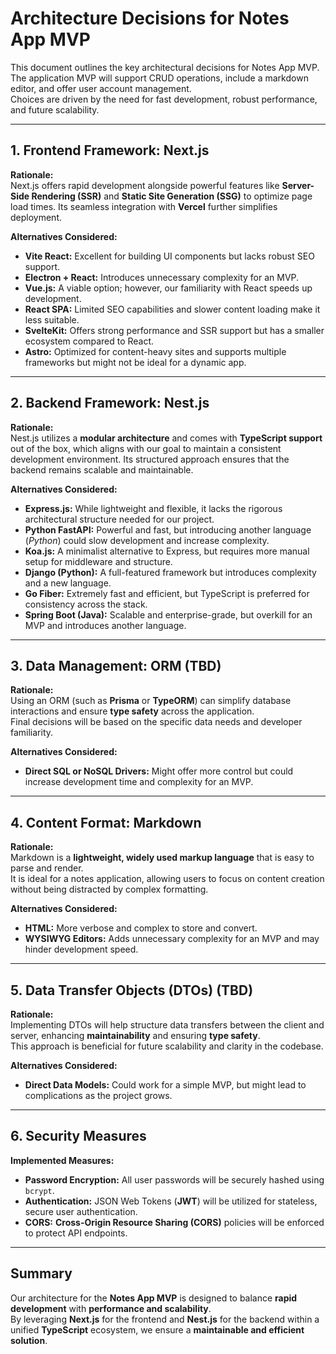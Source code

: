 # Architecture Decisions for Notes App MVP

This document outlines the key architectural decisions for Notes App MVP.  
The application MVP will support CRUD operations, include a markdown editor, and offer user account management.  
Choices are driven by the need for fast development, robust performance, and future scalability.

---

## 1. Frontend Framework: Next.js

**Rationale:**  
Next.js offers rapid development alongside powerful features like **Server-Side Rendering (SSR)** and **Static Site Generation (SSG)** to optimize page load times. Its seamless integration with **Vercel** further simplifies deployment.

**Alternatives Considered:**
- **Vite React:** Excellent for building UI components but lacks robust SEO support.
- **Electron + React:** Introduces unnecessary complexity for an MVP.
- **Vue.js:** A viable option; however, our familiarity with React speeds up development.
- **React SPA:** Limited SEO capabilities and slower content loading make it less suitable.
- **SvelteKit:** Offers strong performance and SSR support but has a smaller ecosystem compared to React.
- **Astro:** Optimized for content-heavy sites and supports multiple frameworks but might not be ideal for a dynamic app.

---

## 2. Backend Framework: Nest.js

**Rationale:**  
Nest.js utilizes a **modular architecture** and comes with **TypeScript support** out of the box, which aligns with our goal to maintain a consistent development environment. Its structured approach ensures that the backend remains scalable and maintainable.

**Alternatives Considered:**
- **Express.js:** While lightweight and flexible, it lacks the rigorous architectural structure needed for our project.
- **Python FastAPI:** Powerful and fast, but introducing another language (*Python*) could slow development and increase complexity.
- **Koa.js:** A minimalist alternative to Express, but requires more manual setup for middleware and structure.
- **Django (Python):** A full-featured framework but introduces complexity and a new language.
- **Go Fiber:** Extremely fast and efficient, but TypeScript is preferred for consistency across the stack.
- **Spring Boot (Java):** Scalable and enterprise-grade, but overkill for an MVP and introduces another language.

---

## 3. Data Management: ORM (TBD)

**Rationale:**  
Using an ORM (such as **Prisma** or **TypeORM**) can simplify database interactions and ensure **type safety** across the application.  
Final decisions will be based on the specific data needs and developer familiarity.

**Alternatives Considered:**
- **Direct SQL or NoSQL Drivers:** Might offer more control but could increase development time and complexity for an MVP.

---

## 4. Content Format: Markdown

**Rationale:**  
Markdown is a **lightweight, widely used markup language** that is easy to parse and render.  
It is ideal for a notes application, allowing users to focus on content creation without being distracted by complex formatting.

**Alternatives Considered:**
- **HTML:** More verbose and complex to store and convert.
- **WYSIWYG Editors:** Adds unnecessary complexity for an MVP and may hinder development speed.

---

## 5. Data Transfer Objects (DTOs) (TBD)

**Rationale:**  
Implementing DTOs will help structure data transfers between the client and server, enhancing **maintainability** and ensuring **type safety**.  
This approach is beneficial for future scalability and clarity in the codebase.

**Alternatives Considered:**
- **Direct Data Models:** Could work for a simple MVP, but might lead to complications as the project grows.

---

## 6. Security Measures

**Implemented Measures:**
- **Password Encryption:** All user passwords will be securely hashed using `bcrypt`.
- **Authentication:** JSON Web Tokens (**JWT**) will be utilized for stateless, secure user authentication.
- **CORS:** **Cross-Origin Resource Sharing (CORS)** policies will be enforced to protect API endpoints.

---

## Summary

Our architecture for the **Notes App MVP** is designed to balance **rapid development** with **performance and scalability**.  
By leveraging **Next.js** for the frontend and **Nest.js** for the backend within a unified **TypeScript** ecosystem, we ensure a **maintainable and efficient solution**.  

